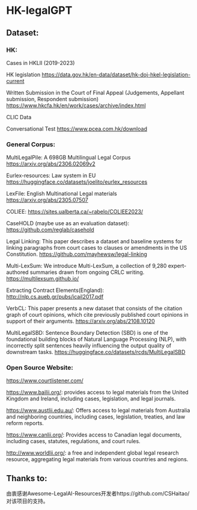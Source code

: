 # HK-legalGPT

## Dataset:

### HK:
Cases in HKLII (2019-2023)


HK legislation https://data.gov.hk/en-data/dataset/hk-doj-hkel-legislation-current


Written Submission in the Court of Final Appeal (Judgements, Appellant submission, Respondent submission) https://www.hkcfa.hk/en/work/cases/archive/index.html


CLIC Data


Conversational Test  https://www.pcea.com.hk/download

### General Corpus:
MultiLegalPile: A 698GB Multilingual Legal Corpus https://arxiv.org/abs/2306.02069v2

Eurlex-resources: Law system in EU https://huggingface.co/datasets/joelito/eurlex_resources

LexFile: English Multinational Legal materials  https://arxiv.org/abs/2305.07507

COLIEE: https://sites.ualberta.ca/~rabelo/COLIEE2023/

CaseHOLD (maybe use as an evaluation dataset): https://github.com/reglab/casehold

Legal Linking: This paper describes a dataset and baseline systems for linking paragraphs from court cases to clauses or amendments in the US Constitution. https://github.com/mayhewsw/legal-linking

Multi-LexSum: We introduce Multi-LexSum, a collection of 9,280 expert-authored summaries drawn from ongoing CRLC writing.  https://multilexsum.github.io/

Extracting Contract Elements(England): http://nlp.cs.aueb.gr/pubs/icail2017.pdf

VerbCL: This paper presents a new dataset that consists of the citation graph of court opinions, which cite previously published court opinions in support of their arguments.  https://arxiv.org/abs/2108.10120

MultiLegalSBD: Sentence Boundary Detection (SBD) is one of the foundational building blocks of Natural Language Processing (NLP), with incorrectly split sentences heavily influencing the output quality of downstream tasks.  https://huggingface.co/datasets/rcds/MultiLegalSBD

### Open Source Website:
https://www.courtlistener.com/

https://www.bailii.org/: provides access to legal materials from the United Kingdom and Ireland, including cases, legislation, and legal journals.

https://www.austlii.edu.au/: Offers access to legal materials from Australia and neighboring countries, including cases, legislation, treaties, and law reform reports.

https://www.canlii.org/: Provides access to Canadian legal documents, including cases, statutes, regulations, and court rules.

http://www.worldlii.org/: a free and independent global legal research resource, aggregating legal materials from various countries and regions.


## Thanks to:
由衷感谢Awesome-LegalAI-Resources开发者https://github.com/CSHaitao/  对该项目的支持。




